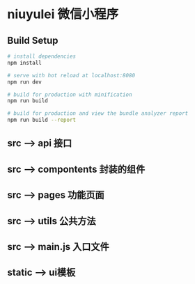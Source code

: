 # niuyulei    微信小程序

## Build Setup

``` bash
# install dependencies
npm install

# serve with hot reload at localhost:8080
npm run dev

# build for production with minification
npm run build

# build for production and view the bundle analyzer report
npm run build --report
```

## src --> api          接口
## src --> compontents  封装的组件
## src --> pages        功能页面
## src --> utils        公共方法
## src --> main.js      入口文件
## static -->           ui模板
